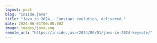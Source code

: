 ```yaml
---
layout: post
blog: "inside.java"
title: "Java in 2024 - Constant evolution, delivered."
date: 2024-06-01T00:00:00Z
image: images/java.png
remote_url: "https://inside.java/2024/06/01/java-in-2024-keynote/"
---
```

